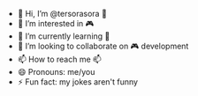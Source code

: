 - 👋 Hi, I’m @tersorasora 🐐
- 👀 I’m interested in 🎮
- 🌱 I’m currently learning 🏸
- 💞️ I’m looking to collaborate on 🎮 development
- 📫 How to reach me 📫
- 😄 Pronouns: me/you
- ⚡ Fun fact: my jokes aren't funny

<!---
tersorasora/tersorasora is a ✨ special ✨ repository because its `README.md` (this file) appears on your GitHub profile.
You can click the Preview link to take a look at your changes.
--->
